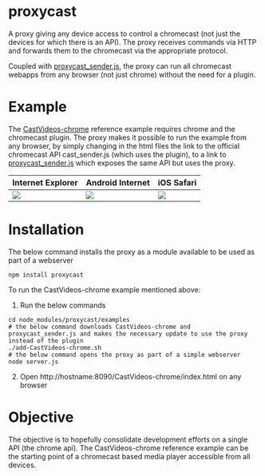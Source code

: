 # proxycast

A proxy giving any device access to control a chromecast (not just the devices for which there is an API).
The proxy receives commands via HTTP and forwards them to the chromecast via the appropriate protocol.

Coupled with [proxycast_sender.js](https://github.com/sergiogiogio/proxycast_sender.js), the proxy can run all chromecast webapps from any browser (not just chrome) without the need for a plugin. 

# Example
The [CastVideos-chrome](https://github.com/googlecast/CastVideos-chrome) reference example requires chrome and the chromecast plugin.
The proxy makes it possible to run the example from any browser, by simply changing in the html files the link to the official chromecast API cast_sender.js (which uses the plugin), to a link to [proxycast_sender.js](https://github.com/sergiogiogio/proxycast_sender.js) which exposes the same API but uses the proxy.

Internet Explorer | Android Internet | iOS Safari
--- | --- | ---
![](https://raw.githubusercontent.com/sergiogiogio/proxycast/master/screenshots/proxycast-ie.png) | ![](https://raw.githubusercontent.com/sergiogiogio/proxycast/master/screenshots/proxycast-android.png) | ![](https://raw.githubusercontent.com/sergiogiogio/proxycast/master/screenshots/proxycast-ios.png)

# Installation

The below command installs the proxy as a module available to be used as part of a webserver
```
npm install proxycast
```

To run the CastVideos-chrome example mentioned above:
 1. Run the below commands
```
cd node_modules/proxycast/examples
# the below command downloads CastVideos-chrome and proxycast_sender.js and makes the necessary update to use the proxy instead of the plugin
./add-CastVideos-chrome.sh
# the below command opens the proxy as part of a simple webserver
node server.js
```
 2. Open http://hostname:8090/CastVideos-chrome/index.html on any browser


# Objective
The objective is to hopefully consolidate development efforts on a single API (the chrome api).
The CastVideos-chrome reference example can be the starting point of a chromecast based media player accessible from all devices.

